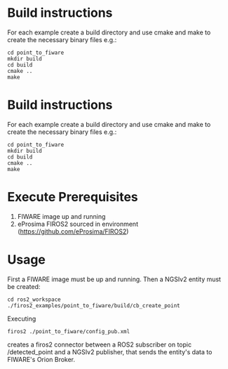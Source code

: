 # Build instructions
For each example create a build directory and use cmake and make to create the necessary binary files e.g.:

```
cd point_to_fiware
mkdir build
cd build
cmake ..
make
```

# Build instructions
For each example create a build directory and use cmake and make to create the necessary binary files e.g.:

```
cd point_to_fiware
mkdir build
cd build
cmake ..
make
```
# Execute Prerequisites
1. FIWARE image up and running
2. eProsima FIROS2 sourced in environment (https://github.com/eProsima/FIROS2)

# Usage
First a FIWARE image must be up and running.
Then a NGSIv2 entity must be created:
```
cd ros2_workspace
./firos2_examples/point_to_fiware/build/cb_create_point
```

Executing
```
firos2 ./point_to_fiware/config_pub.xml
```
creates a firos2 connector between a ROS2 subscriber on topic /detected_point and a NGSIv2 publisher, that sends the entity's data to FIWARE's Orion Broker.
